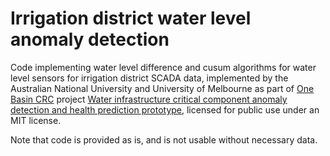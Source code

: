 # Irrigation district water level anomaly detection

Code implementing water level difference and cusum algorithms for water level sensors for irrigation district SCADA data, implemented by the Australian National University and University of Melbourne as part of [One Basin CRC](https://onebasin.com.au/) project [Water infrastructure critical component anomaly detection and health prediction prototype](https://onebasin.com.au/project/water-infrastructure-critical-component-anomaly-detection-and-health-prediction-prototype/), licensed for public use under an MIT license.

Note that code is provided as is, and is not usable without necessary data.

